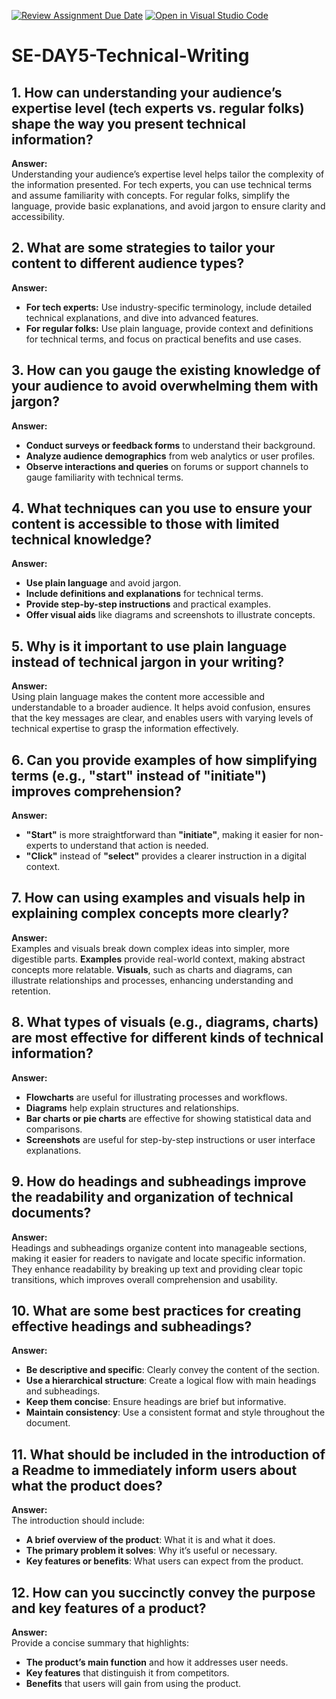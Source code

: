 [![Review Assignment Due Date](https://classroom.github.com/assets/deadline-readme-button-22041afd0340ce965d47ae6ef1cefeee28c7c493a6346c4f15d667ab976d596c.svg)](https://classroom.github.com/a/zsAR-pyY)
[![Open in Visual Studio Code](https://classroom.github.com/assets/open-in-vscode-2e0aaae1b6195c2367325f4f02e2d04e9abb55f0b24a779b69b11b9e10269abc.svg)](https://classroom.github.com/online_ide?assignment_repo_id=15939684&assignment_repo_type=AssignmentRepo)
# SE-DAY5-Technical-Writing
## 1. How can understanding your audience’s expertise level (tech experts vs. regular folks) shape the way you present technical information?
**Answer:**  
Understanding your audience’s expertise level helps tailor the complexity of the information presented. For tech experts, you can use technical terms and assume familiarity with concepts. For regular folks, simplify the language, provide basic explanations, and avoid jargon to ensure clarity and accessibility.

## 2. What are some strategies to tailor your content to different audience types?
**Answer:**  
- **For tech experts:** Use industry-specific terminology, include detailed technical explanations, and dive into advanced features.
- **For regular folks:** Use plain language, provide context and definitions for technical terms, and focus on practical benefits and use cases.

## 3. How can you gauge the existing knowledge of your audience to avoid overwhelming them with jargon?
**Answer:**  
- **Conduct surveys or feedback forms** to understand their background.
- **Analyze audience demographics** from web analytics or user profiles.
- **Observe interactions and queries** on forums or support channels to gauge familiarity with technical terms.

## 4. What techniques can you use to ensure your content is accessible to those with limited technical knowledge?
**Answer:**  
- **Use plain language** and avoid jargon.
- **Include definitions and explanations** for technical terms.
- **Provide step-by-step instructions** and practical examples.
- **Offer visual aids** like diagrams and screenshots to illustrate concepts.

## 5. Why is it important to use plain language instead of technical jargon in your writing?
**Answer:**  
Using plain language makes the content more accessible and understandable to a broader audience. It helps avoid confusion, ensures that the key messages are clear, and enables users with varying levels of technical expertise to grasp the information effectively.

## 6. Can you provide examples of how simplifying terms (e.g., "start" instead of "initiate") improves comprehension?
**Answer:**  
- **"Start"** is more straightforward than **"initiate"**, making it easier for non-experts to understand that action is needed.
- **"Click"** instead of **"select"** provides a clearer instruction in a digital context.

## 7. How can using examples and visuals help in explaining complex concepts more clearly?
**Answer:**  
Examples and visuals break down complex ideas into simpler, more digestible parts. **Examples** provide real-world context, making abstract concepts more relatable. **Visuals**, such as charts and diagrams, can illustrate relationships and processes, enhancing understanding and retention.

## 8. What types of visuals (e.g., diagrams, charts) are most effective for different kinds of technical information?
**Answer:**  
- **Flowcharts** are useful for illustrating processes and workflows.
- **Diagrams** help explain structures and relationships.
- **Bar charts or pie charts** are effective for showing statistical data and comparisons.
- **Screenshots** are useful for step-by-step instructions or user interface explanations.

## 9. How do headings and subheadings improve the readability and organization of technical documents?
**Answer:**  
Headings and subheadings organize content into manageable sections, making it easier for readers to navigate and locate specific information. They enhance readability by breaking up text and providing clear topic transitions, which improves overall comprehension and usability.

## 10. What are some best practices for creating effective headings and subheadings?
**Answer:**  
- **Be descriptive and specific**: Clearly convey the content of the section.
- **Use a hierarchical structure**: Create a logical flow with main headings and subheadings.
- **Keep them concise**: Ensure headings are brief but informative.
- **Maintain consistency**: Use a consistent format and style throughout the document.

## 11. What should be included in the introduction of a Readme to immediately inform users about what the product does?
**Answer:**  
The introduction should include:
- **A brief overview of the product**: What it is and what it does.
- **The primary problem it solves**: Why it’s useful or necessary.
- **Key features or benefits**: What users can expect from the product.

## 12. How can you succinctly convey the purpose and key features of a product?
**Answer:**  
Provide a concise summary that highlights:
- **The product’s main function** and how it addresses user needs.
- **Key features** that distinguish it from competitors.
- **Benefits** that users will gain from using the product.
